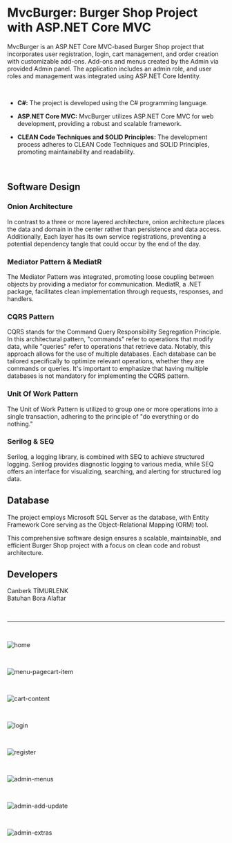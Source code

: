 # MvcBurger: Burger Shop Project with ASP.NET Core MVC

MvcBurger is an ASP.NET Core MVC-based Burger Shop project that incorporates user registration, login, cart management, and order creation with customizable add-ons. Add-ons and menus created by the Admin via provided Admin panel. The application includes an admin role, and user roles and management was integrated using ASP.NET Core Identity.

<br>

- **C#:** The project is developed using the C# programming language.

- **ASP.NET Core MVC:** MvcBurger utilizes ASP.NET Core MVC for web development, providing a robust and scalable framework.

- **CLEAN Code Techniques and SOLID Principles:** The development process adheres to CLEAN Code Techniques and SOLID Principles, promoting maintainability and readability.

<br>

## Software Design

### Onion Architecture

In contrast to a three or more layered architecture, onion architecture places the data and domain in the center rather than persistence and data access. Additionally, Each layer has its own service registrations, preventing a potential dependency tangle that could occur by the end of the day.

### Mediator Pattern & MediatR

The Mediator Pattern was integrated, promoting loose coupling between objects by providing a mediator for communication. MediatR, a .NET package, facilitates clean implementation through requests, responses, and handlers.

### CQRS Pattern

CQRS stands for the Command Query Responsibility Segregation Principle. In this architectural pattern, "commands" refer to operations that modify data, while "queries" refer to operations that retrieve data. Notably, this approach allows for the use of multiple databases. Each database can be tailored specifically to optimize relevant operations, whether they are commands or queries. It's important to emphasize that having multiple databases is not mandatory for implementing the CQRS pattern.

### Unit Of Work Pattern

The Unit of Work Pattern is utilized to group one or more operations into a single transaction, adhering to the principle of "do everything or do nothing."

### Serilog & SEQ

Serilog, a logging library, is combined with SEQ to achieve structured logging. Serilog provides diagnostic logging to various media, while SEQ offers an interface for visualizing, searching, and alerting for structured log data.

## Database

The project employs Microsoft SQL Server as the database, with Entity Framework Core serving as the Object-Relational Mapping (ORM) tool.

This comprehensive software design ensures a scalable, maintainable, and efficient Burger Shop project with a focus on clean code and robust architecture.

## Developers
Canberk TİMURLENK <br>
Batuhan Bora Alaftar

<br>
<hr>
<br>

![home](https://github.com/CanberkTimurlenk/MvcBurger/assets/18058846/64b61916-7c9b-46b7-b11c-c820f78309f8)

<br>

![menu-pagecart-item](https://github.com/CanberkTimurlenk/MvcBurger/assets/18058846/ebef3024-68f4-494a-9de5-c765e615153d)

<br>

![cart-content](https://github.com/CanberkTimurlenk/MvcBurger/assets/18058846/299dd4f2-069c-4e23-88d3-942e583e4fc2)

<br>

![login](https://github.com/CanberkTimurlenk/MvcBurger/assets/18058846/1745398e-f2ce-496e-86b8-f30430fa60b4)

<br>

![register](https://github.com/CanberkTimurlenk/MvcBurger/assets/18058846/98626856-857e-42f4-830b-45fdbb982520)

<br>

![admin-menus](https://github.com/CanberkTimurlenk/MvcBurger/assets/18058846/769843f3-853c-49c1-95f3-5e0bf55936a7)

<br>

![admin-add-update](https://github.com/CanberkTimurlenk/MvcBurger/assets/18058846/be86add8-2126-4e92-97c2-3f5f59300f86)

<br>

![admin-extras](https://github.com/CanberkTimurlenk/MvcBurger/assets/18058846/959d1494-a1e4-4bc1-9bf0-7369f70a10ff)

